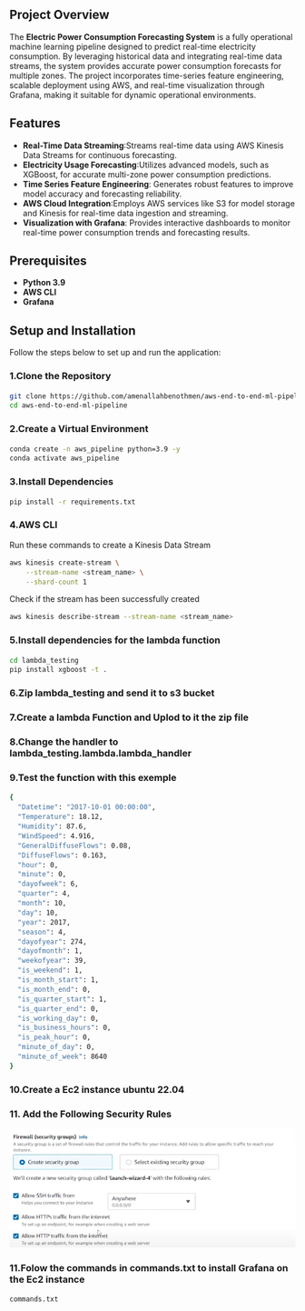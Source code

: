 ## Project Overview

The **Electric Power Consumption Forecasting System** is a fully operational machine learning pipeline designed to predict real-time electricity consumption. By leveraging historical data and integrating real-time data streams, the system provides accurate power consumption forecasts for multiple zones. The project incorporates time-series feature engineering, scalable deployment using AWS, and real-time visualization through Grafana, making it suitable for dynamic operational environments.
## Features

- **Real-Time Data Streaming**:Streams real-time data using AWS Kinesis Data Streams for continuous forecasting.
- **Electricity Usage Forecasting**:Utilizes advanced models, such as XGBoost, for accurate multi-zone power consumption predictions.
- **Time Series Feature Engineering**: Generates robust features to improve model accuracy and forecasting reliability.
- **AWS Cloud Integration**:Employs AWS services like S3 for model storage and Kinesis for real-time data ingestion and streaming.
- **Visualization with Grafana**: Provides interactive dashboards to monitor real-time power consumption trends and forecasting results.



## Prerequisites

- **Python 3.9** 
- **AWS CLI**
- **Grafana**

## Setup and Installation

Follow the steps below to set up and run the application:

### 1.Clone the Repository

```bash
git clone https://github.com/amenallahbenothmen/aws-end-to-end-ml-pipeline.git
cd aws-end-to-end-ml-pipeline

```

### 2.Create a Virtual Environment

```bash
conda create -n aws_pipeline python=3.9 -y
conda activate aws_pipeline
```


### 3.Install Dependencies

```bash
pip install -r requirements.txt
```
### 4.AWS CLI

Run these commands to create a Kinesis Data Stream

```bash
aws kinesis create-stream \
    --stream-name <stream_name> \
    --shard-count 1

```
Check if the stream has been successfully created

```bash
aws kinesis describe-stream --stream-name <stream_name>

```
### 5.Install dependencies for the lambda function 

```bash
cd lambda_testing
pip install xgboost -t .

```
### 6.Zip lambda_testing and send it to s3 bucket 

### 7.Create a lambda Function and Uplod to it the zip file 

### 8.Change the handler to lambda_testing.lambda.lambda_handler

### 9.Test the function with this exemple

```bash
{
  "Datetime": "2017-10-01 00:00:00",
  "Temperature": 18.12,
  "Humidity": 87.6,
  "WindSpeed": 4.916,
  "GeneralDiffuseFlows": 0.08,
  "DiffuseFlows": 0.163,
  "hour": 0,
  "minute": 0,
  "dayofweek": 6,
  "quarter": 4,
  "month": 10,
  "day": 10,
  "year": 2017,
  "season": 4,
  "dayofyear": 274,
  "dayofmonth": 1,
  "weekofyear": 39,
  "is_weekend": 1,
  "is_month_start": 1,
  "is_month_end": 0,
  "is_quarter_start": 1,
  "is_quarter_end": 0,
  "is_working_day": 0,
  "is_business_hours": 0,
  "is_peak_hour": 0,
  "minute_of_day": 0,
  "minute_of_week": 8640
}

```
### 10.Create a Ec2 instance ubuntu 22.04

### 11. Add the Following Security Rules

![Security Rules](images/security.png)

### 11.Folow the commands in commands.txt to install Grafana on the Ec2 instance

```bash
commands.txt
```


